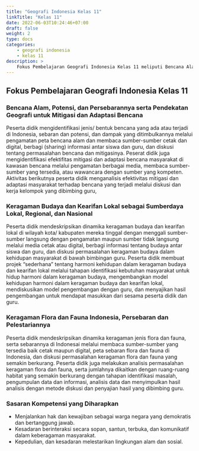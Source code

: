 ```yaml
---
title: "Geografi Indonesia Kelas 11"
linkTitle: "Kelas 11"
date: 2022-06-03T10:24:46+07:00
draft: false
weight: 2
type: docs
categories:
    - geografi indonesia
    - kelas 11
description: >
    Fokus Pembelajaran Geografi Indonesia Kelas 11 meliputi Bencana Alam, Potensi, dan Persebarannya serta Pendekatan Geografi untuk Mitigasi dan Adaptasi Bencana, Keragaman Budaya dan Kearifan Lokal sebagai Sumberdaya Lokal, Regional, dan Nasional, serta Keragaman Flora dan Fauna Indonesia, Persebaran dan Pelestariannya
---
```

## Fokus Pembelajaran Geografi Indonesia Kelas 11
### Bencana Alam, Potensi, dan Persebarannya serta Pendekatan Geografi untuk Mitigasi dan Adaptasi Bencana

Peserta didik mengidentifikasi jenis/ bentuk bencana yang ada atau terjadi di Indonesia, sebaran dan potensi, dan dampak yang ditimbulkannya melalui pengamatan peta bencana alam dan membaca sumber-sumber cetak dan digital, berbagi (sharing) informasi antar siswa dan guru, dan diskusi tentang permasalahan bencana dan mitigasinya. Peserat didik juga mengidentifikasi efektifitas mitigasi dan adaptasi bencana masyarakat di kawasan bencana melalui pengamatan berbagai media, membaca sumber-sumber yang tersedia, atau wawancara dengan sumber yang kompeten. Aktivitas berikutnya peserta didik menganalisis efektivitas mitigasi dan adaptasi masyarakat terhadap bencana yang terjadi melalui diskusi dan kerja kelompok yang dibimbing guru,

### Keragaman Budaya dan Kearifan Lokal sebagai Sumberdaya Lokal, Regional, dan Nasional

Peserta didik mendeskripsikan dinamika keragaman budaya dan kearifan lokal di wilayah kota/ kabupaten mereka tinggal dengan menggali sumber-sumber langsung dengan pengamatan maupun sumber tidak langsung melalui media cetak atau digital, berbagi informasi tentang budaya antar siswa dan guru, dan diskusi permasalahan keragaman budaya dalam kehidupan masyarakat di bawah bimbingan guru. Peserta didik membuat projek “sederhana” tentang harmoni kehidupan dalam keragaman budaya dan kearifan lokal melalui tahapan identifikasi kebutuhan masyarakat untuk hidup harmoni dalam keragaman budaya, mengembangkan model kehidupan harmoni dalam keragaman budaya dan kearifan lokal, mendiskusikan model pengembangan dengan guru, dan menyajikan hasil pengembangan untuk mendapat masukkan dari sesama peserta didik dan guru.

### Keragaman Flora dan Fauna Indonesia, Persebaran dan Pelestariannya

Peserta didik mendeskripsikan dinamika keragaman jenis flora dan fauna, serta sebarannya di Indonesai melalui membaca sumber-sumber yang tersedia baik cetak maupun digital, peta sebaran flora dan fauna di Indonesia, dan diskusi permasalahan keragaman flora dan fauna yang semakin berkurang. Peserta didik juga melakukan analisis permasalahan keragaman flora dan fauna, serta jumlahnya dikaitkan dengan ruang-ruang habitat yang semakin berkurang dengan tahapan identifikasi masalah, pengumpulan data dan informasi, analisis data dan menyimpulkan hasil analisis dengan metode diskusi dan penyajian hasil yang dibimbing guru.

### Sasaran Kompetensi yang Diharapkan
- Menjalankan hak dan kewajiban sebagai warga negara yang demokratis dan bertanggung jawab.
- Kesadaran berinteraksi secara sopan, santun, terbuka, dan komunikatif dalam keberagaman masyarakat.
- Kepedulian, dan kesadaran melestarikan lingkungan alam dan sosial.
